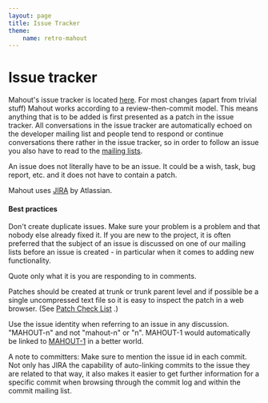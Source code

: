 ```yaml
---
layout: page
title: Issue Tracker
theme:
    name: retro-mahout
---
```


# Issue tracker


Mahout's issue tracker is located [here](http://issues.apache.org/jira/browse/MAHOUT).
For most changes (apart from trivial stuff) Mahout works according to a review-then-commit model.
This means anything that is to be added is first presented as a patch in the issue tracker. All conversations in the issue tracker are automatically
echoed on the developer mailing list and people tend to respond or continue
conversations there rather in the issue tracker, so in order to follow an
issue you also have to read to the <a href="http://mahout.apache.org/general/mailing-lists,-irc-and-archives.html">mailing lists</a>. 

An issue does not literally have to be an issue. It could be a wish, task,
bug report, etc. and it does not have to contain a patch.

Mahout uses [JIRA](https://confluence.atlassian.com/display/JIRA/JIRA+Documentation) by Atlassian.

<a name="IssueTracker-Bestpractise"></a>
#### Best practices

Don't create duplicate issues. Make sure your problem is a problem and that
nobody else already fixed it. If you are new to the project, it is often
preferred that the subject of an issue is discussed on one of our mailing
lists before an issue is created - in particular when it comes to adding new functionality.

Quote only what it is you are responding to in comments.

Patches should be created at trunk or trunk parent level and if possible be
a single uncompressed text file so it is easy to inspect the patch in a web
browser. (See [Patch Check List](/developers/patch-check-list.html)
.)

Use the issue identity when referring to an issue in any discussion.
"MAHOUT-n" and not "mahout-n" or "n". MAHOUT-1 would automatically be
linked to [MAHOUT-1](http://issues.apache.org/jira/browse/MAHOUT-1)
 in a better world.

A note to committers: Make sure to mention the issue id in each commit. Not only has
JIRA the capability of auto-linking commits to the issue they are related to
that way, it also makes it easier to get further information for a specific commit
when browsing through the commit log and within the commit mailing list.
